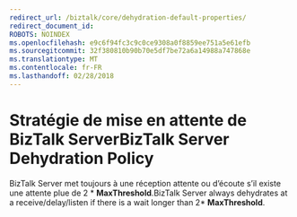 ```yaml
---
redirect_url: /biztalk/core/dehydration-default-properties/
redirect_document_id: 
ROBOTS: NOINDEX
ms.openlocfilehash: e9c6f94fc3c9c0ce9308a0f8859ee751a5e61efb
ms.sourcegitcommit: 32f380810b90b70e5df7be72a6a14988a747868e
ms.translationtype: MT
ms.contentlocale: fr-FR
ms.lasthandoff: 02/28/2018
---
```

# <a name="biztalk-server-dehydration-policy"></a><span data-ttu-id="0c76b-101">Stratégie de mise en attente de BizTalk Server</span><span class="sxs-lookup"><span data-stu-id="0c76b-101">BizTalk Server Dehydration Policy</span></span>
<span data-ttu-id="0c76b-102">BizTalk Server met toujours à une réception attente ou d’écoute s’il existe une attente plue de 2 \* **MaxThreshold**.</span><span class="sxs-lookup"><span data-stu-id="0c76b-102">BizTalk Server always dehydrates at a receive/delay/listen if there is a wait longer than 2\* **MaxThreshold**.</span></span>